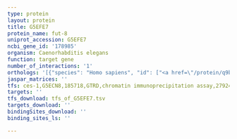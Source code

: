 ```yaml
---
type: protein
layout: protein
title: G5EFE7
protein_name: fut-8
uniprot_accession: G5EFE7
ncbi_gene_id: '178985'
organism: Caenorhabditis elegans
function: target gene
number_of_interactions: '1'
orthologs: '[{"species": "Homo sapiens", "id": ["<a href=\"/protein/q9byc5\">Q9BYC5</a>"]}, {"species": "Mus musculus", "id": ["<a href=\"/protein/q9wts2\">Q9WTS2</a>"]}, {"species": "Rattus norvegicus", "id": ["<a href=\"/protein/d4igx4\">D4IGX4</a>"]}, {"species": "Drosophila melanogaster", "id": ["<a href=\"/protein/q9vyv5\">Q9VYV5</a>"]}, {"species": "Danio rerio", "id": ["F1QW63", "<a href=\"/protein/e7fdf1\">E7FDF1</a>"]}]'
jaspar_matrices: ''
tfs: ces-1,G5ECN8,185718,GTRD,chromatin immunoprecipitation assay,27924024%5Buid%5D,No
targets: ''
tfs_download: tfs_of_G5EFE7.tsv
targets_download: ''
bindingSites_download: ''
binding_sites_ls: ''

---
```

